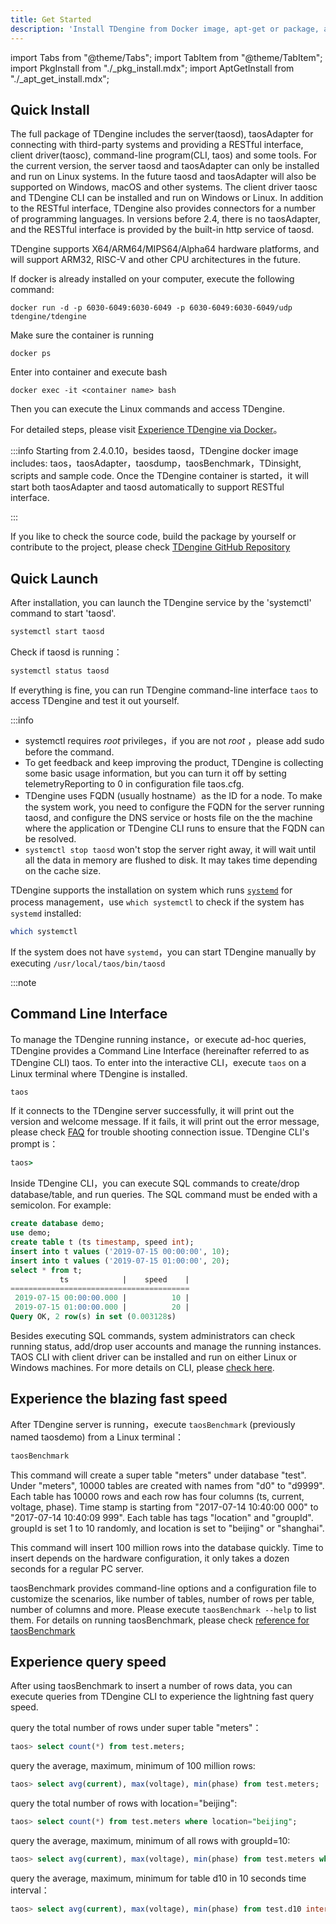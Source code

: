 ```yaml
---
title: Get Started
description: 'Install TDengine from Docker image, apt-get or package, and run TAOS CLI and taosBenchmark to experience the features'
---
```


import Tabs from "@theme/Tabs";
import TabItem from "@theme/TabItem";
import PkgInstall from "./\_pkg_install.mdx";
import AptGetInstall from "./\_apt_get_install.mdx";

## Quick Install

The full package of TDengine includes the server(taosd), taosAdapter for connecting with third-party systems and providing a RESTful interface, client driver(taosc), command-line program(CLI, taos) and some tools. For the current version, the server taosd and taosAdapter can only be installed and run on Linux systems. In the future taosd and taosAdapter will also be supported on Windows, macOS and other systems. The client driver taosc and TDengine CLI can be installed and run on Windows or Linux. In addition to the RESTful interface, TDengine also provides connectors for a number of programming languages. In versions before 2.4, there is no taosAdapter, and the RESTful interface is provided by the built-in http service of taosd.

TDengine supports X64/ARM64/MIPS64/Alpha64 hardware platforms, and will support ARM32, RISC-V and other CPU architectures in the future.

<Tabs defaultValue="apt-get">
<TabItem value="docker" label="Docker">
If docker is already installed on your computer, execute the following command:

```shell
docker run -d -p 6030-6049:6030-6049 -p 6030-6049:6030-6049/udp tdengine/tdengine
```

Make sure the container is running

```shell
docker ps
```

Enter into container and execute bash

```shell
docker exec -it <container name> bash
```

Then you can execute the Linux commands and access TDengine.

For detailed steps, please visit [Experience TDengine via Docker](/train-faq/docker)。

:::info
Starting from 2.4.0.10，besides taosd，TDengine docker image includes: taos，taosAdapter，taosdump，taosBenchmark，TDinsight, scripts and sample code. Once the TDengine container is started，it will start both taosAdapter and taosd automatically to support RESTful interface.

:::

</TabItem>
<TabItem value="apt-get" label="apt-get">
<AptGetInstall />
</TabItem>
<TabItem value="pkg" label="Package">
<PkgInstall />
</TabItem>
<TabItem value="src" label="Source Code">

If you like to check the source code, build the package by yourself or contribute to the project, please check [TDengine GitHub Repository](https://github.com/taosdata/TDengine)

</TabItem>
</Tabs>

## Quick Launch

After installation, you can launch the TDengine service by the 'systemctl' command to start 'taosd'.

```bash
systemctl start taosd
```

Check if taosd is running：

```bash
systemctl status taosd
```

If everything is fine, you can run TDengine command-line interface `taos` to access TDengine and test it out yourself.

:::info

- systemctl requires _root_ privileges，if you are not _root_ ，please add sudo before the command.
- To get feedback and keep improving the product, TDengine is collecting some basic usage information, but you can turn it off by setting telemetryReporting to 0 in configuration file taos.cfg. 
- TDengine uses FQDN (usually hostname）as the ID for a node. To make the system work, you need to configure the FQDN for the server running taosd, and configure the DNS service or hosts file on the the machine where the application or TDengine CLI runs to ensure that the FQDN can be resolved.     
- `systemctl stop taosd` won't stop the server right away, it will wait until all the data in memory are flushed to disk. It may takes time depending on the cache size.

TDengine supports the installation on system which runs [`systemd`](https://en.wikipedia.org/wiki/Systemd) for process management，use `which systemctl` to check if the system has `systemd` installed:

```bash
which systemctl
```

If the system does not have `systemd`，you can start TDengine manually by executing `/usr/local/taos/bin/taosd`

:::note

## Command Line Interface

To manage the TDengine running instance，or execute ad-hoc queries, TDengine provides a Command Line Interface (hereinafter referred to as TDengine CLI) taos. To enter into the interactive CLI，execute `taos` on a Linux terminal where TDengine is installed.

```bash
taos
```

If it connects to the TDengine server successfully, it will print out the version and welcome message. If it fails, it will print out the error message, please check [FAQ](/train-faq/faq) for trouble shooting connection issue. TDengine CLI's prompt is：

```cmd
taos>
```

Inside TDengine CLI，you can execute SQL commands to create/drop database/table, and run queries. The SQL command must be ended with a semicolon. For example:

```sql
create database demo;
use demo;
create table t (ts timestamp, speed int);
insert into t values ('2019-07-15 00:00:00', 10);
insert into t values ('2019-07-15 01:00:00', 20);
select * from t;
           ts            |    speed    |
========================================
 2019-07-15 00:00:00.000 |          10 |
 2019-07-15 01:00:00.000 |          20 |
Query OK, 2 row(s) in set (0.003128s)
```

Besides executing SQL commands, system administrators can check running status, add/drop user accounts and manage the running instances. TAOS CLI with client driver can be installed and run on either Linux or Windows machines. For more details on CLI, please [check here](../reference/taos-shell/).

## Experience the blazing fast speed

After TDengine server is running，execute `taosBenchmark` (previously named taosdemo) from a Linux terminal：

```bash
taosBenchmark
```

This command will create a super table "meters" under database "test". Under "meters", 10000 tables are created with names from "d0" to "d9999". Each table has 10000 rows and each row has four columns (ts, current, voltage, phase). Time stamp is starting from "2017-07-14 10:40:00 000" to "2017-07-14 10:40:09 999". Each table has tags "location" and "groupId". groupId is set 1 to 10 randomly, and location is set to "beijing" or "shanghai".

This command will insert 100 million rows into the database quickly. Time to insert depends on the hardware configuration, it only takes a dozen seconds for a regular PC server.            

taosBenchmark provides command-line options and a configuration file to customize the scenarios, like number of tables, number of rows per table, number of columns and more. Please execute `taosBenchmark --help` to list them. For details on running taosBenchmark, please check [reference for taosBenchmark](/reference/taosbenchmark)

## Experience query speed
           
After using taosBenchmark to insert a number of rows data, you can execute queries from TDengine CLI to experience the lightning fast query speed.

query the total number of rows under super table "meters"：

```sql
taos> select count(*) from test.meters;
```

query the average, maximum, minimum of 100 million rows:

```sql
taos> select avg(current), max(voltage), min(phase) from test.meters;
```

query the total number of rows with location="beijing":

```sql
taos> select count(*) from test.meters where location="beijing";
```

query the average, maximum, minimum of all rows with groupId=10:

```sql
taos> select avg(current), max(voltage), min(phase) from test.meters where groupId=10;
```

query the average, maximum, minimum for table d10 in 10 seconds time interval：

```sql
taos> select avg(current), max(voltage), min(phase) from test.d10 interval(10s);
```
